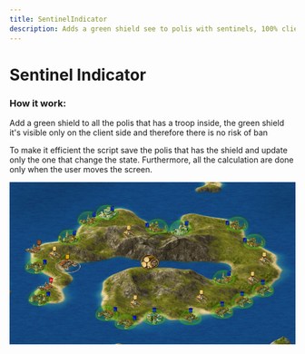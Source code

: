 ```yaml
---
title: SentinelIndicator
description: Adds a green shield see to polis with sentinels, 100% client side
---
```


# Sentinel Indicator

### How it work:

Add a green shield to all the polis that has a troop inside, the green shield it's visible only on the client side and therefore there is no risk of ban

To make it efficient the script save the polis that has the shield and update only the one that change the state. Furthermore, all the calculation are done only when the user moves the screen.

![Alt text](./images/sentinelindicator_island.png 'sentinel_island')
